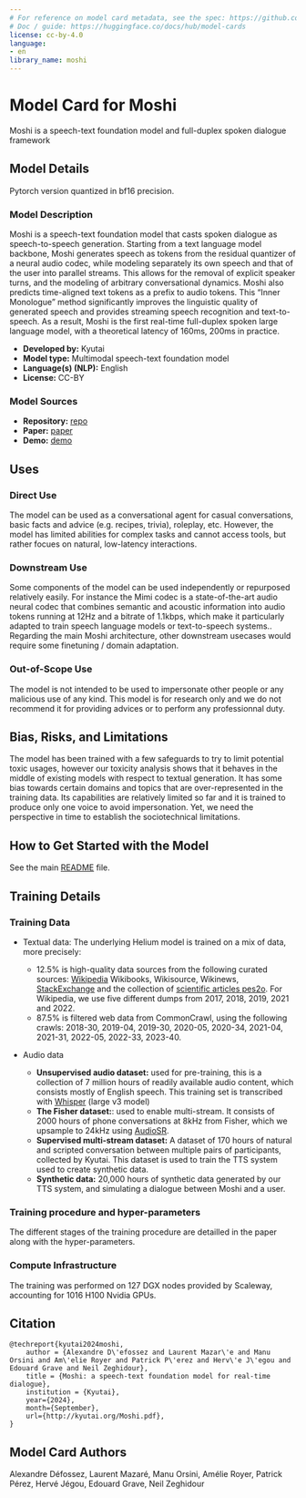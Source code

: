 ```yaml
---
# For reference on model card metadata, see the spec: https://github.com/huggingface/hub-docs/blob/main/modelcard.md?plain=1
# Doc / guide: https://huggingface.co/docs/hub/model-cards
license: cc-by-4.0
language:
- en
library_name: moshi
---
```


# Model Card for Moshi


Moshi is a speech-text foundation model and full-duplex spoken dialogue framework

## Model Details

Pytorch version quantized in bf16 precision.  

### Model Description

Moshi is a speech-text foundation model that casts spoken dialogue as speech-to-speech generation. Starting from a text language model backbone, Moshi generates speech as tokens from the residual quantizer of a neural audio codec, while modeling separately its own speech and that of the user into parallel streams. This allows for the removal of explicit speaker turns, and the modeling of arbitrary conversational dynamics.
Moshi also predicts time-aligned text tokens as a prefix to audio tokens. This “Inner
Monologue” method significantly improves the linguistic quality of generated speech and provides streaming speech recognition and text-to-speech. As a result, Moshi is the first real-time full-duplex spoken large language model, with a theoretical latency of 160ms, 200ms in practice. 


- **Developed by:**  Kyutai
- **Model type:** Multimodal speech-text foundation model
- **Language(s) (NLP):** English
- **License:** CC-BY

### Model Sources 


- **Repository:** [repo](https://github.com/kyutai-labs/moshi) 
- **Paper:** [paper](http://kyutai.org/Moshi.pdf) 
- **Demo:** [demo](https://moshi.chat/) 

## Uses

### Direct Use

The model can be used as a conversational agent for casual conversations, basic facts and advice (e.g. recipes, trivia), roleplay, etc. However, the model has limited abilities for complex tasks and cannot access tools, but rather focues on natural, low-latency interactions. 


### Downstream Use

Some components of the model can be used independently or repurposed relatively easily. 
For instance the Mimi codec is a state-of-the-art audio neural codec that combines semantic and acoustic information into audio tokens running at 12Hz and a bitrate of 1.1kbps, which make it particularly adapted to train speech language models or text-to-speech systems.. Regarding the main Moshi architecture, other downstream usecases would require some finetuning / domain adaptation. 


### Out-of-Scope Use

The model is not intended to be used to impersonate other people or any malicious use of any kind. 
This model is for research only and we do not recommend it for providing advices or to perform any professionnal duty. 


## Bias, Risks, and Limitations

The model has been trained with a few safeguards to try to limit potential toxic usages, however our toxicity analysis shows that it behaves in the middle of existing models with respect to textual generation. It has some bias towards certain domains and topics that are over-represented in the training data. Its capabilities are relatively limited so far and it is trained to produce only one voice to avoid impersonation. Yet, we need the perspective in time to establish the sociotechnical limitations. 


## How to Get Started with the Model

See the main [README](https://github.com/kyutai-labs/moshi) file. 

## Training Details

### Training Data

- Textual data: The underlying Helium model is trained on a mix of data, more precisely:

  - 12.5% is high-quality data sources from the following curated sources: [Wikipedia](https://dumps.wikimedia.org/) Wikibooks, Wikisource, Wikinews,
[StackExchange](https://archive.org/details/stackexchange) and the collection of [scientific articles pes2o](https://github.com/allenai/peS2o). For Wikipedia, we use five different dumps from 2017, 2018, 2019, 2021 and 2022.
  - 87.5% is filtered web data from CommonCrawl, using the following crawls: 2018-30, 2019-04, 2019-30, 2020-05, 2020-34, 2021-04, 2021-31, 2022-05, 2022-33, 2023-40. 

- Audio data

  - **Unsupervised audio dataset:** used for pre-training, this is a collection of 7 million hours of readily available audio content, which consists mostly of English speech. This training set is transcribed with [Whisper](https://github.com/openai/whisper) (large v3 model)
  - **The Fisher dataset:**: used to enable multi-stream. It consists of 2000 hours of phone conversations at 8kHz from Fisher, which we upsample to 24kHz using [AudioSR](https://audioldm.github.io/audiosr/).
  - **Supervised multi-stream dataset:** A dataset of 170 hours of natural and scripted conversation between multiple pairs of participants, collected by Kyutai. This dataset is used to train the TTS system used to create synthetic data.
  - **Synthetic data:** 20,000 hours of synthetic data generated by our TTS system, and simulating a dialogue between Moshi and a user.

### Training procedure and hyper-parameters

The different stages of the training procedure are detailled in the paper along with the hyper-parameters. 

### Compute Infrastructure

The training was performed on 127 DGX nodes provided by Scaleway, accounting for 1016 H100 Nvidia GPUs. 


## Citation 

```
@techreport{kyutai2024moshi,
    author = {Alexandre D\'efossez and Laurent Mazar\'e and Manu Orsini and Am\'elie Royer and Patrick P\'erez and Herv\'e J\'egou and Edouard Grave and Neil Zeghidour},
    title = {Moshi: a speech-text foundation model for real-time dialogue},
    institution = {Kyutai},
    year={2024},
    month={September},
    url={http://kyutai.org/Moshi.pdf},
}
```


## Model Card Authors

Alexandre Défossez, Laurent Mazaré, Manu Orsini, Amélie Royer, Patrick Pérez, Hervé Jégou, Edouard Grave, Neil Zeghidour
